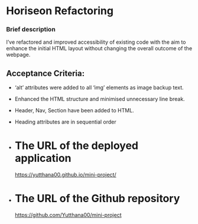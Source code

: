 # Horiseon Refactoring

###  Brief description 

I’ve refactored and improved accessibility of existing code with the aim to enhance the initial HTML layout without changing the overall outcome of the webpage.

## Acceptance Criteria:

-	‘alt’ attributes were added to all ‘img’ elements as image backup text.
-	Enhanced the HTML structure and minimised unnecessary line break.
-	Header, Nav, Section have been added to HTML.
-	Heading attributes are in sequential order



-	# The URL of the deployed application
    https://yutthana00.github.io/mini-project/ 
-	# The URL of the Github repository
    https://github.com/Yutthana00/mini-project